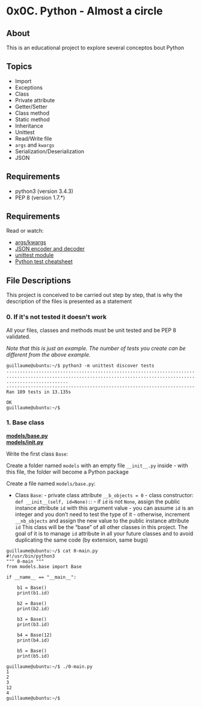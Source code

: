 # 0x0C. Python - Almost a circle

## About

This is an educational project to explore several conceptos bout Python

## Topics

-  Import
-  Exceptions
-  Class
-  Private attribute
-  Getter/Setter
-  Class method
-  Static method
-  Inheritance
-  Unittest
-  Read/Write file
-  `args` and `kwargs`
-  Serialization/Deserialization
-  JSON

## Requirements

-  python3 (version 3.4.3)
-  PEP 8 (version 1.7.\*)

## Requirements

Read or watch:

-  [args/kwargs](https://yasoob.me/2013/08/04/args-and-kwargs-in-python-explained/)
-  [JSON encoder and decoder](https://docs.python.org/3/library/json.html)
-  [unittest module](https://docs.python.org/3.4/library/unittest.html#module-unittest)
-  [Python test cheatsheet](https://www.pythonsheets.com/notes/python-tests.html)

## File Descriptions

This project is conceived to be carried out step by step, that is why the description of the files is presented as a statement

### 0. If it's not tested it doesn't work

All your files, classes and methods must be unit tested and be PEP 8 validated.

_Note that this is just an example. The number of tests you create can be different from the above example._

```
guillaume@ubuntu:~/$ python3 -m unittest discover tests
...................................................................................
...................................................................................
.......................
----------------------------------------------------------------------
Ran 189 tests in 13.135s

OK
guillaume@ubuntu:~/$
```

### 1. Base class

**[models/base.py](models/base.py)**  
**[models/**init**.py](models/**init**.py)**

Write the first class `Base`:

Create a folder named `models` with an empty file `__init__.py` inside - with this file, the folder will become a Python package

Create a file named `models/base.py`:

-  Class `Base`: - private class attribute `__b_objects = 0` - class constructor: `def __init__(self, id=None):`: - if `id` is not `None`, assign the public instance attribute `id` with this argument value - you can assume `id` is an integer and you don’t need to test the type of it - otherwise, increment `__nb_objects` and assign the new value to the public instance attribute `id`
   This class will be the “base” of all other classes in this project. The goal of it is to manage `id` attribute in all your future classes and to avoid duplicating the same code (by extension, same bugs)

```
guillaume@ubuntu:~/$ cat 0-main.py
#!/usr/bin/python3
""" 0-main """
from models.base import Base

if __name__ == "__main__":

    b1 = Base()
    print(b1.id)

    b2 = Base()
    print(b2.id)

    b3 = Base()
    print(b3.id)

    b4 = Base(12)
    print(b4.id)

    b5 = Base()
    print(b5.id)

guillaume@ubuntu:~/$ ./0-main.py
1
2
3
12
4
guillaume@ubuntu:~/$
```
